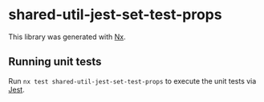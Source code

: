 # shared-util-jest-set-test-props

This library was generated with [Nx](https://nx.dev).

## Running unit tests

Run `nx test shared-util-jest-set-test-props` to execute the unit tests via [Jest](https://jestjs.io).
